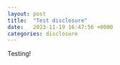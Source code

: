 ```yaml
---
layout: post
title:  "Test disclosure"
date:   2023-11-19 16:47:56 +0000
categories: disclosure
---
```



Testing!
